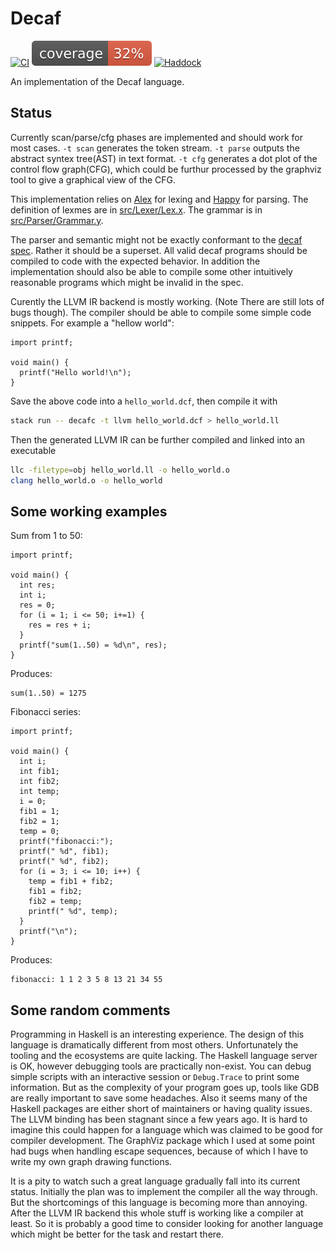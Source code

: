 # Decaf 
[![CI](https://github.com/zhangjunphy/decaf/actions/workflows/haskell.yml/badge.svg)](https://github.com/zhangjunphy/decaf/actions/workflows/haskell.yml) 
[![Coverage](https://raw.githubusercontent.com/zhangjunphy/decaf/gh-pages/coverage/badge.svg)](https://zhangjunphy.github.io/decaf/coverage/hpc_index.html)
[![Haddock](https://img.shields.io/badge/Haddock-Decaf-blue?logo=haskell)](https://zhangjunphy.github.io/decaf/haddock/index.html)

An implementation of the Decaf language.

## Status
Currently scan/parse/cfg phases are implemented and should work for most cases.
`-t scan` generates the token stream. `-t parse` outputs the abstract syntex tree(AST) in text format. `-t cfg` generates a dot plot of the control flow graph(CFG), which could be furthur processed by the graphviz tool to give a graphical view of the CFG.


This implementation relies on [Alex](https://github.com/haskell/alex) for lexing and [Happy](https://github.com/haskell/happy) for parsing. The definition of lexmes are in [src/Lexer/Lex.x](src/Lexer/Lex.x). The grammar is in [src/Parser/Grammar.y](src/Parser/Grammar.y).


The parser and semantic might not be exactly conformant to the [decaf spec](https://cons.mit.edu/fa18/handout-pdfs/01-decaf-spec.pdf). Rather it should be a superset. All valid decaf programs should be compiled to code with the expected behavior. In addition the implementation should also be able to compile some other intuitively reasonable programs which might be invalid in the spec.


Curently the LLVM IR backend is mostly working. (Note There are still lots of bugs though). The compiler should be able to compile some simple code snippets. For example a "hellow world":
```
import printf;

void main() {
  printf("Hello world!\n");
}
```

Save the above code into a `hello_world.dcf`, then compile it with
```bash 
stack run -- decafc -t llvm hello_world.dcf > hello_world.ll
```

Then the generated LLVM IR can be further compiled and linked into an executable 
```bash
llc -filetype=obj hello_world.ll -o hello_world.o
clang hello_world.o -o hello_world
```

## Some working examples
Sum from 1 to 50:
```
import printf;

void main() {
  int res;
  int i;
  res = 0;
  for (i = 1; i <= 50; i+=1) {
    res = res + i;
  }
  printf("sum(1..50) = %d\n", res);
}
```
Produces:
```
sum(1..50) = 1275
```


Fibonacci series:
```
import printf;

void main() {
  int i;
  int fib1;
  int fib2;
  int temp;
  i = 0;
  fib1 = 1;
  fib2 = 1;
  temp = 0;
  printf("fibonacci:");
  printf(" %d", fib1);
  printf(" %d", fib2);
  for (i = 3; i <= 10; i++) {
    temp = fib1 + fib2;
    fib1 = fib2;
    fib2 = temp;
    printf(" %d", temp);
  }
  printf("\n");
}
```
Produces:
```
fibonacci: 1 1 2 3 5 8 13 21 34 55
```

## Some random comments
Programming in Haskell is an interesting experience. The design of this language is dramatically different from most others. Unfortunately the tooling and the ecosystems are quite lacking. The Haskell language server is OK, however debugging tools are practically non-exist. You can debug simple scripts with an interactive session or `Debug.Trace` to print some information. But as the complexity of your program goes up, tools like GDB are really important to save some headaches. Also it seems many of the Haskell packages are either short of maintainers or having quality issues. The LLVM binding has been stagnant since a few years ago. It is hard to imagine this could happen for a language which was claimed to be good for compiler development. The GraphViz package which I used at some point had bugs when handling escape sequences, because of which I have to write my own graph drawing functions.

It is a pity to watch such a great language gradually fall into its current status. Initially the plan was to implement the compiler all the way through. But the shortcomings of this language is becoming more than annoying. After the LLVM IR backend this whole stuff is working like a compiler at least. So it is probably a good time to consider looking for another language which might be better for the task and restart there.
